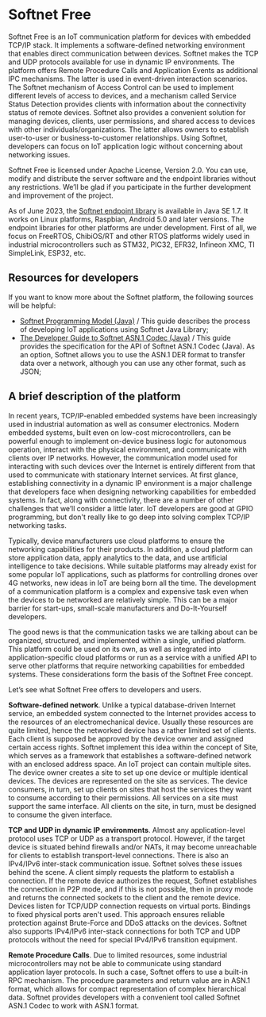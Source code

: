# Softnet Free
Softnet Free is an IoT communication platform for devices with embedded TCP/IP stack. It implements a software-defined networking environment that enables direct communication between devices. Softnet makes the TCP and UDP protocols available for use in dynamic IP environments. The platform offers Remote Procedure Calls and Application Events as additional IPC mechanisms. The latter is used in event-driven interaction scenarios. The Softnet mechanism of Access Control can be used to implement different levels of access to devices, and a mechanism called Service Status Detection provides clients with information about the connectivity status of remote devices. Softnet also provides a convenient solution for managing devices, clients, user permissions, and shared access to devices with other individuals/organizations. The latter allows owners to establish user-to-user or business-to-customer relationships. Using Softnet, developers can focus on IoT application logic without concerning about networking issues.  

Softnet Free is licensed under Apache License, Version 2.0. You can use, modify and distribute the server software and the endpoint libraries without any restrictions. We’ll be glad if you participate in the further development and improvement of the project.

As of June 2023, the [Softnet endpoint library](https://github.com/Softnet-Free/softnet-java/) is available in Java SE 1.7. It works on Linux platforms, Raspbian, Android 5.0 and later versions. The endpoint libraries for other platforms are under development. First of all, we focus on FreeRTOS, ChibiOS/RT and other RTOS platforms widely used in industrial microcontrollers such as STM32, PIC32, EFR32, Infineon XMC, TI SimpleLink, ESP32, etc.

## Resources for developers

If you want to know more about the Softnet platform, the following sources will be helpful:
* [Softnet Programming Model (Java)](https://softnet-free.github.io/softnet-java/) / This guide describes the process of developing IoT applications using Softnet Java Library;
* [The Developer Guide to Softnet ASN.1 Codec (Java)](https://softnet-free.github.io/asn1codec-java/) / This guide provides the specification for the API of Softnet ASN.1 Codec (Java). As an option, Softnet allows you to use the ASN.1 DER format to transfer data over a network, although you can use any other format, such as JSON;

## A brief description of the platform

In recent years, TCP/IP-enabled embedded systems have been increasingly used in industrial automation as well as consumer electronics. Modern embedded systems, built even on low-cost microcontrollers, can be powerful enough to implement on-device business logic for autonomous operation, interact with the physical environment, and communicate with clients over IP networks. However, the communication model used for interacting with such devices over the Internet is entirely different from that used to communicate with stationary Internet services. At first glance, establishing connectivity in a dynamic IP environment is a major challenge that developers face when designing networking capabilities for embedded systems. In fact, along with connectivity, there are a number of other challenges that we’ll consider a little later. IoT developers are good at GPIO programming, but don't really like to go deep into solving complex TCP/IP networking tasks.  

Typically, device manufacturers use cloud platforms to ensure the networking capabilities for their products. In addition, a cloud platform can store application data, apply analytics to the data, and use artificial intelligence to take decisions. While suitable platforms may already exist for some popular IoT applications, such as platforms for controlling drones over 4G networks, new ideas in IoT are being born all the time. The development of a communication platform is a complex and expensive task even when the devices to be networked are relatively simple. This can be a major barrier for start-ups, small-scale manufacturers and Do-It-Yourself developers.  

The good news is that the communication tasks we are talking about can be organized, structured, and implemented within a single, unified platform. This platform could be used on its own, as well as integrated into application-specific cloud platforms or run as a service with a unified API to serve other platforms that require networking capabilities for embedded systems. These considerations form the basis of the Softnet Free concept.  

Let’s see what Softnet Free offers to developers and users.  

**Software-defined network**. Unlike a typical database-driven Internet service, an embedded system connected to the Internet provides access to the resources of an electromechanical device. Usually these resources are quite limited, hence the networked device has a rather limited set of clients. Each client is supposed be approved by the device owner and assigned certain access rights. Softnet implement this idea within the concept of Site, which serves as a framework that establishes a software-defined network with an enclosed address space. An IoT project can contain multiple sites. The device owner creates a site to set up one device or multiple identical devices. The devices are represented on the site as services. The device consumers, in turn, set up clients on sites that host the services they want to consume according to their permissions. All services on a site must support the same interface. All clients on the site, in turn, must be designed to consume the given interface.  

**TCP and UDP in dynamic IP environments**. Almost any application-level protocol uses TCP or UDP as a transport protocol. However, if the target device is situated behind firewalls and/or NATs, it may become unreachable for clients to establish transport-level connections. There is also an IPv4/IPv6 inter-stack communication issue. Softnet solves these issues behind the scene. A client simply requests the platform to establish a connection. If the remote device authorizes the request, Softnet establishes the connection in P2P mode, and if this is not possible, then in proxy mode and returns the connected sockets to the client and the remote device. Devices listen for TCP/UDP connection requests on virtual ports. Bindings to fixed physical ports aren't used. This approach ensures reliable protection against Brute-Force and DDoS attacks on the devices. Softnet also supports IPv4/IPv6 inter-stack connections for both TCP and UDP protocols without the need for special IPv4/IPv6 transition equipment.  

**Remote Procedure Calls**. Due to limited resources, some industrial microcontrollers may not be able to communicate using standard application layer protocols. In such a case, Softnet offers to use a built-in RPC mechanism. The procedure parameters and return value are in ASN.1 format, which allows for compact representation of complex hierarchical data. Softnet provides developers with a convenient tool called Softnet ASN.1 Codec to work with ASN.1 format.  



<!--

**Here are some ideas to get you started:**

🙋‍♀️ A short introduction - what is your organization all about?
🌈 Contribution guidelines - how can the community get involved?
👩‍💻 Useful resources - where can the community find your docs? Is there anything else the community should know?
🍿 Fun facts - what does your team eat for breakfast?
🧙 Remember, you can do mighty things with the power of [Markdown](https://docs.github.com/github/writing-on-github/getting-started-with-writing-and-formatting-on-github/basic-writing-and-formatting-syntax)
-->
